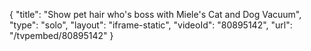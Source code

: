 {
    "title": "Show pet hair who's boss with Miele's Cat and Dog Vacuum",
    "type": "solo",
    "layout": "iframe-static",
    "videoId": "80895142",
    "url": "\/tvpembed\/80895142"
}